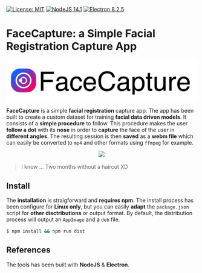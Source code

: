 [![License: MIT](https://img.shields.io/badge/License-MIT-yellow.svg)](https://github.com/yliess86/FaceTool/blob/master/LICENSE)
[![NodeJS 14.1](https://img.shields.io/badge/nodejs-14.1.0-green.svg)](https://nodejs.org/en/)
[![Electron 8.2.5](https://img.shields.io/badge/electronjs-8.2.5-blue.svg)](https://www.electronjs.org/)

# FaceCapture: a Simple Facial Registration Capture App

![Logo](logo.png)

**FaceCapture** is a simple **facial registration** capture app. The app has been built to create a custom dataset for training **facial data driven models**. It consists of a **simple procedure** to follow. This procedure makes the user **follow a dot** with its **nose** in order to **capture** the face of the user in **different angles**. The resulting session is then **saved** as a **webm file** which can easily be converted to `mp4` and other formats using `ffmpeg` for example.

<p align="center">
    <img src="demo.gif">
<p>

> I know ... Two months without a haircut XD

## Install

The **installation** is straigforward and **requires npm**. The install process has been configure for **Linux only**, but you can easily **adapt** the `package.json` script for **other disctributions** or output format. By default, the distribution process will output an `AppImage` and a `deb` file.

```bash
$ npm install && npm run dist
```

## References

The tools has been built with **NodeJS** & **Electron**.